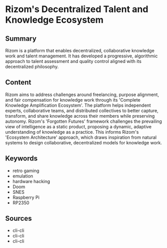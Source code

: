 # Rizom's Decentralized Talent and Knowledge Ecosystem

## Summary
Rizom is a platform that enables decentralized, collaborative knowledge work and talent management. It has developed a progressive, algorithmic approach to talent assessment and quality control aligned with its decentralized philosophy.

## Content
Rizom aims to address challenges around freelancing, purpose alignment, and fair compensation for knowledge work through its 'Complete Knowledge Amplification Ecosystem'. The platform helps independent experts, collaborative teams, and distributed collectives to better capture, transform, and share knowledge across their members while preserving autonomy. Rizom's 'Forgotten Futures' framework challenges the prevailing view of intelligence as a static product, proposing a dynamic, adaptive understanding of knowledge as a practice. This informs Rizom's 'Ecosystem Architecture' approach, which draws inspiration from natural systems to design collaborative, decentralized models for knowledge work.

## Keywords

- retro gaming
- emulation
- hardware hacking
- Doom
- SNES
- Raspberry Pi
- RP2350

## Sources

- cli-cli
- cli-cli
- cli-cli
